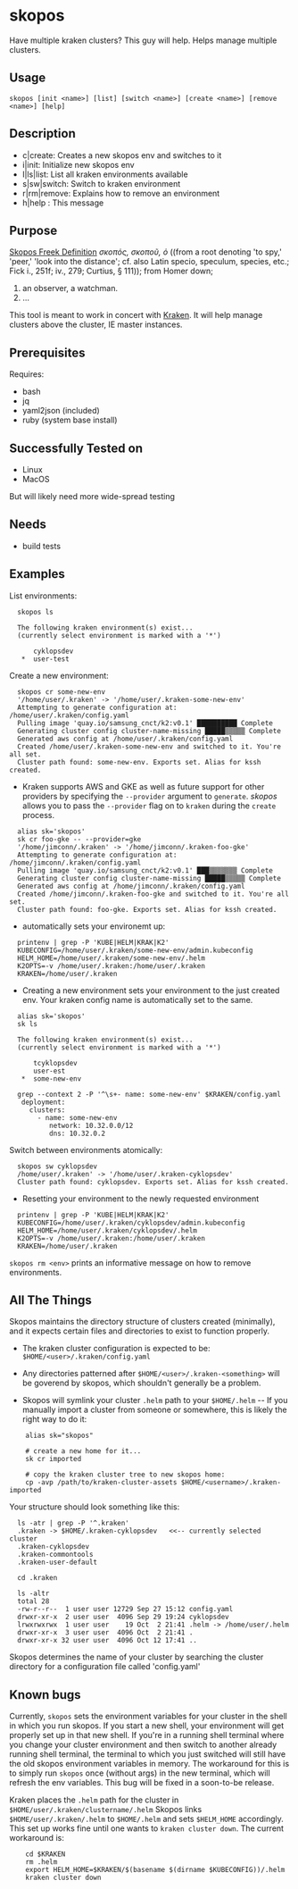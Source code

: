 # skopos

Have multiple kraken clusters? This guy will help. Helps
manage multiple clusters.

## Usage

`skopos [init <name>] [list] [switch <name>] [create <name>] [remove <name>] [help]`

## Description

- c|create: Creates a new skopos env and switches to it
- i|init: Initialize new skopos env
- l|ls|list: List all kraken environments available
- s|sw|switch: Switch to kraken environment
- r|rm|remove: Explains how to remove an environment
- h|help : This message

## Purpose

[Skopos Freek Definition](http://biblehub.com/greek/4649.htm) *σκοπός,
σκοποῦ, ὁ* ((from a root denoting 'to spy,' 'peer,' 'look into the
distance'; cf. also Latin specio, speculum, species, etc.; Fick i., 251f;
iv., 279; Curtius, § 111)); from Homer down;

1. an observer, a watchman.
2. ...

This tool is meant to work in concert with
[Kraken](https://github.com/samsung-cnct/kraken). It will help manage
clusters above the cluster, IE master instances.

## Prerequisites

Requires:

- bash
- jq
- yaml2json (included)
- ruby (system base install)

## Successfully Tested on

- Linux
- MacOS

But will likely need more wide-spread testing

## Needs

- build tests

## Examples

List environments:

```shell
  skopos ls

  The following kraken environment(s) exist...
  (currently select environment is marked with a '*')

      cyklopsdev
   *  user-test
```

Create a new environment:

```shell
  skopos cr some-new-env
  '/home/user/.kraken' -> '/home/user/.kraken-some-new-env'
  Attempting to generate configuration at: /home/user/.kraken/config.yaml
  Pulling image 'quay.io/samsung_cnct/k2:v0.1' ██████████ Complete
  Generating cluster config cluster-name-missing █████▒▒▒▒▒ Complete
  Generated aws config at /home/user/.kraken/config.yaml
  Created /home/user/.kraken-some-new-env and switched to it. You're all set.
  Cluster path found: some-new-env. Exports set. Alias for kssh created.
```

- Kraken supports AWS and GKE as well as future support for other
  providers by specifying the `--provider` argument to `generate`.
  *skopos* allows you to pass the `--provider` flag on to `kraken`
  during the `create` process.

<!-- end list -->

```shell
  alias sk='skopos'
  sk cr foo-gke -- --provider=gke
  '/home/jimconn/.kraken' -> '/home/jimconn/.kraken-foo-gke'
  Attempting to generate configuration at: /home/jimconn/.kraken/config.yaml
  Pulling image 'quay.io/samsung_cnct/k2:v0.1' ███▒▒▒▒▒▒▒ Complete
  Generating cluster config cluster-name-missing █████▒▒▒▒▒ Complete
  Generated aws config at /home/jimconn/.kraken/config.yaml
  Created /home/jimconn/.kraken-foo-gke and switched to it. You're all set.
  Cluster path found: foo-gke. Exports set. Alias for kssh created.
```

- automatically sets your environemt up:

<!-- end list -->

```shell
  printenv | grep -P 'KUBE|HELM|KRAK|K2'
  KUBECONFIG=/home/user/.kraken/some-new-env/admin.kubeconfig
  HELM_HOME=/home/user/.kraken/some-new-env/.helm
  K2OPTS=-v /home/user/.kraken:/home/user/.kraken
  KRAKEN=/home/user/.kraken
```

- Creating a new environment sets your environment to the just created
  env. Your kraken config name is automatically set to the same.

<!-- end list -->

```shell
  alias sk='skopos'
  sk ls

  The following kraken environment(s) exist...
  (currently select environment is marked with a '*')

      tcyklopsdev
      user-est
   *  some-new-env

  grep --context 2 -P '^\s+- name: some-new-env' $KRAKEN/config.yaml
   deployment:
     clusters:
       - name: some-new-env
          network: 10.32.0.0/12
          dns: 10.32.0.2
```

Switch between environments atomically:

```shell
  skopos sw cyklopsdev
  /home/user/.kraken' -> '/home/user/.kraken-cyklopsdev'
  Cluster path found: cyklopsdev. Exports set. Alias for kssh created.
```

 - Resetting your environment to the newly requested environment

<!-- end list -->

```shell
  printenv | grep -P 'KUBE|HELM|KRAK|K2'
  KUBECONFIG=/home/user/.kraken/cyklopsdev/admin.kubeconfig
  HELM_HOME=/home/user/.kraken/cyklopsdev/.helm
  K2OPTS=-v /home/user/.kraken:/home/user/.kraken
  KRAKEN=/home/user/.kraken
```

`skopos rm <env>` prints an informative message on how to remove
environments.

## All The Things

Skopos maintains the directory structure of clusters created
(minimally), and it expects certain files and directories to exist to
function properly.

- The kraken cluster configuration is expected to be:
  `$HOME/<user>/.kraken/config.yaml`

- Any directories patterned after `$HOME/<user>/.kraken-<something>`
  will be goverend by skopos, which shouldn't generally be a problem.

- Skopos will symlink your cluster `.helm` path to your `$HOME/.helm`
  -- If you manually import a cluster from someone or somewhere, this
  is likely the right way to do it:

<!-- end list -->

```shell
    alias sk="skopos"

    # create a new home for it...
    sk cr imported

    # copy the kraken cluster tree to new skopos home:
    cp -avp /path/to/kraken-cluster-assets $HOME/<username>/.kraken-imported
```

Your structure should look something like this:

```shell
  ls -atr | grep -P '^.kraken'
  .kraken -> $HOME/.kraken-cyklopsdev   <<-- currently selected cluster
  .kraken-cyklopsdev
  .kraken-commontools
  .kraken-user-default

  cd .kraken

  ls -altr
  total 28
  -rw-r--r--  1 user user 12729 Sep 27 15:12 config.yaml
  drwxr-xr-x  2 user user  4096 Sep 29 19:24 cyklopsdev
  lrwxrwxrwx  1 user user    19 Oct  2 21:41 .helm -> /home/user/.helm
  drwxr-xr-x  3 user user  4096 Oct  2 21:41 .
  drwxr-xr-x 32 user user  4096 Oct 12 17:41 ..
```

Skopos determines the name of your cluster by searching the cluster
directory for a configuration file called 'config.yaml'

## Known bugs

Currently, `skopos` sets the environment variables for your cluster in
the shell in which you run skopos. If you start a new shell, your
environment will get properly set up in that new shell. If you're in a
running shell terminal where you change your cluster environment and
then switch to another already running shell terminal, the terminal to
which you just switched will still have the old skopos environment
variables in memory. The workaround for this is to simply run `skopos`
once (without args) in the new terminal, which will refresh the env
variables. This bug will be fixed in a soon-to-be release.

Kraken places the `.helm` path for the cluster in
`$HOME/user/.kraken/clustername/.helm` Skopos links
`$HOME/user/.kraken/.helm` to `$HOME/.helm` and sets `$HELM_HOME`
accordingly. This set up works fine until one wants to `kraken cluster
down`. The current workaround is:

```shell
    cd $KRAKEN
    rm .helm
    export HELM_HOME=$KRAKEN/$(basename $(dirname $KUBECONFIG))/.helm
    kraken cluster down
```
